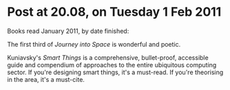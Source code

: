# Post at 20.08, on Tuesday 1 Feb 2011

Books read January 2011, by date finished:

The first third of _Journey into Space_ is wonderful and poetic.

Kuniavsky's _Smart Things_ is a comprehensive, bullet-proof, accessible guide
and compendium of approaches to the entire ubiquitous computing sector. If
you're designing smart things, it's a must-read. If you're theorising in the
area, it's a must-cite.
